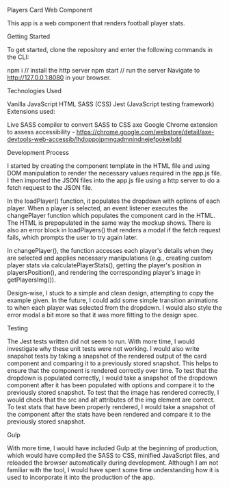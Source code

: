 Players Card Web Component

This app is a web component that renders football player stats.

Getting Started

To get started, clone the repository and enter the following commands in the CLI:


npm i    // install the http server
npm start    // run the server
Navigate to http://127.0.0.1:8080 in your browser.

Technologies Used

Vanilla JavaScript
HTML
SASS (CSS)
Jest (JavaScript testing framework)
Extensions used:

Live SASS compiler to convert SASS to CSS
axe Google Chrome extension to assess accessibility - https://chrome.google.com/webstore/detail/axe-devtools-web-accessib/lhdoppojpmngadmnindnejefpokejbdd

Development Process

I started by creating the component template in the HTML file and using DOM manipulation to render the necessary values required in the app.js file. I then imported the JSON files into the app.js file using a http server to do a fetch request to the JSON file.

In the loadPlayer() function, it populates the dropdown with options of each player. When a player is selected, an event listener executes the changePlayer function which populates the component card in the HTML. The HTML is prepopulated in the same way the mockup shows. There is also an error block in loadPlayers() that renders a modal if the fetch request fails, which prompts the user to try again later.

In changePlayer(), the function accesses each player's details when they are selected and applies necessary manipulations (e.g., creating custom player stats via calculatePlayerStats(), getting the player's position in playersPosition(), and rendering the corresponding player's image in getPlayersImg()).

Design-wise, I stuck to a simple and clean design, attempting to copy the example given. In the future, I could add some simple transition animations to when each player was selected from the dropdown. I would also style the error modal a bit more so that it was more fitting to the design spec.

Testing

The Jest tests written did not seem to run. With more time, I would investigate why these unit tests were not working. I would also write snapshot tests by taking a snapshot of the rendered output of the card component and comparing it to a previously stored snapshot. This helps to ensure that the component is rendered correctly over time. To test that the dropdown is populated correctly, I would take a snapshot of the dropdown component after it has been populated with options and compare it to the previously stored snapshot. To test that the image has rendered correctly, I would check that the src and alt attributes of the img element are correct. To test stats that have been properly rendered, I would take a snapshot of the component after the stats have been rendered and compare it to the previously stored snapshot.

Gulp

With more time, I would have included Gulp at the beginning of production, which would have compiled the SASS to CSS, minified JavaScript files, and reloaded the browser automatically during development. Although I am not familiar with the tool, I would have spent some time understanding how it is used to incorporate it into the production of the app.
